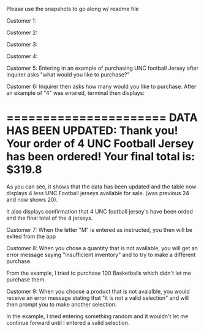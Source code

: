 Please use the snapshots to go along w/ readme file

Customer 1:



Customer 2:



Customer 3:



Customer 4:



Customer 5:
Entering in an example of purchasing UNC football Jersey after inquirer asks "what would you like to purchase?"


Customer 6:
Inquirer then asks how many would you like to purchase. After an example of "4" was entered, terminal then displays:

======================
DATA HAS BEEN UPDATED:
Thank you! Your order of 4 UNC Football Jersey has been ordered!
Your final total is: $319.8
======================

As you can see, it shows that the data has been updated and the table now displays 4 less UNC Football jerseys available for sale. (was previous 24 and now shows 20).

It also displays confirmation that 4 UNC football jersey's have been orded and the final total of the 4 jerseys.


Customer 7:
When the letter "M" is entered as instructed, you then will be exited from the app


Customer 8:
When you chose a quantity that is not available, you will get an error message saying "insufficient inventory" and to try to make a different purchase. 

From the example, I tried to purchase 100 Basketballs which didn't let me purchase them. 


Customer 9:
When you choose a product that is not avaialble, you would receive an error message stating that "it is not a valid selection" and will then prompt you to make another selection.

In the example, I tried entering something random and it wouldn't let me continue forward until I entered a valid selection.
